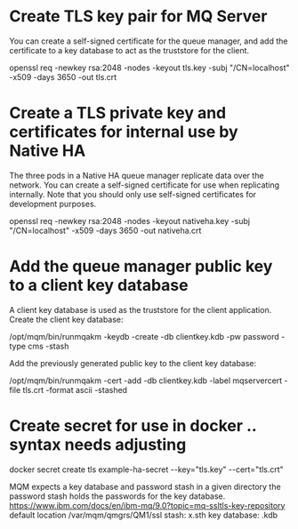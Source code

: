 # Create TLS key pair for MQ Server
You can create a self-signed certificate for the queue manager, and add the certificate to a key database to act as the truststore for the client.

openssl req -newkey rsa:2048 -nodes -keyout tls.key -subj "/CN=localhost" -x509 -days 3650 -out tls.crt

# Create a TLS private key and certificates for internal use by Native HA
The three pods in a Native HA queue manager replicate data over the network. You can create a self-signed certificate for use when replicating internally. Note that you should only use self-signed certificates for development purposes.

openssl req -newkey rsa:2048 -nodes -keyout nativeha.key -subj "/CN=localhost" -x509 -days 3650 -out nativeha.crt

# Add the queue manager public key to a client key database
A client key database is used as the truststore for the client application.
Create the client key database:

/opt/mqm/bin/runmqakm -keydb -create -db clientkey.kdb -pw password -type cms -stash

Add the previously generated public key to the client key database:

/opt/mqm/bin/runmqakm -cert -add -db clientkey.kdb -label mqservercert -file tls.crt -format ascii -stashed

# Create secret for use in docker .. syntax needs adjusting
docker secret create tls example-ha-secret --key="tls.key" --cert="tls.crt"


MQM expects a key database and password stash in a given directory
the password stash holds the passwords for the key database.
https://www.ibm.com/docs/en/ibm-mq/9.0?topic=mq-ssltls-key-repository
default location
/var/mqm/qmgrs/QM1/ssl
stash: x.sth
key database: .kdb
